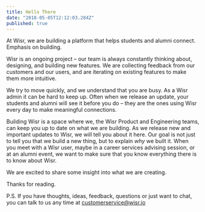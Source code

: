```yaml
---
title: Hello There
date: "2018-05-05T12:12:03.284Z"
published: true
---
```


At Wisr, we are building a platform that helps students and alumni connect. Emphasis on building.

Wisr is an ongoing project – our team is always constantly thinking about, designing, and building new features. We are collecting feedback from our customers and our users, and are iterating on existing features to make them more intuitive.

We try to move quickly, and we understand that you are busy. As a Wisr admin it can be hard to keep up. Often when we release an update, your students and alumni will see it before you do – they are the ones using Wisr every day to make meaningful connections.

Building Wisr is a space where we, the Wisr Product and Engineering teams, can keep you up to date on what we are building. As we release new and important updates to Wisr, we will tell you about it here. Our goal is not just to tell you that we build a new thing, but to explain _why_ we built it. When you meet with a Wisr user, maybe in a career services advising session, or at an alumni event, we want to make sure that you know everything there is to know about Wisr.

We are excited to share some insight into what we are creating.

Thanks for reading.

P.S. If you have thoughts, ideas, feedback, questions or just want to chat, you can talk to us any time at <a href="customerservice@wisr.io">customerservice@wisr.io</a>
